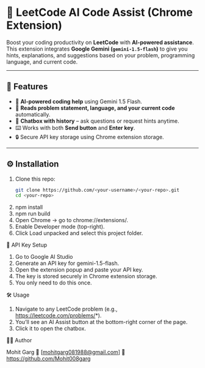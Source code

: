 # 🚀 LeetCode AI Code Assist (Chrome Extension)

Boost your coding productivity on **LeetCode** with **AI-powered assistance**.  
This extension integrates **Google Gemini (`gemini-1.5-flash`)** to give you hints, explanations, and suggestions based on your problem, programming language, and current code.

---

## 📌 Features
- 🤖 **AI-powered coding help** using Gemini 1.5 Flash.
- 📜 **Reads problem statement, language, and your current code** automatically.
- 💬 **Chatbox with history** – ask questions or request hints anytime.
- ⌨️ Works with both **Send button** and **Enter key**.
- 🔒 Secure API key storage using Chrome extension storage.

---

## ⚙️ Installation

1. Clone this repo:
   ```bash
   git clone https://github.com/<your-username>/<your-repo>.git
   cd <your-repo>
2. npm install
3. npm run build
4. Open Chrome → go to chrome://extensions/.
5. Enable Developer mode (top-right).
6. Click Load unpacked and select this project folder.

🔑 API Key Setup
1. Go to Google AI Studio
2. Generate an API key for gemini-1.5-flash.
3. Open the extension popup and paste your API key.
4. The key is stored securely in Chrome extension storage.
5. You only need to do this once.

🛠️ Usage

1. Navigate to any LeetCode problem (e.g., https://leetcode.com/problems/*).
2. You’ll see an AI Assist button at the bottom-right corner of the page.
3. Click it to open the chatbox.

👨‍💻 Author

Mohit Garg
📧 [mohitgarg081988@gmail.com]
🔗 https://github.com/Mohit008garg
